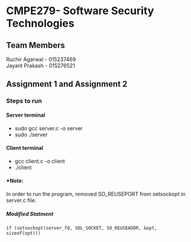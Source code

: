 # CMPE279- Software Security Technologies

## Team Members
Ruchir Agarwal - 015237469 <br>
Jayant Prakash - 015276521

## Assignment 1 and Assignment 2
### Steps to run
#### Server terminal
* sudo gcc server.c -o server
* sudo ./server
#### Client terminal
* gcc client.c -o client
* ./client

#### *Note:
In order to run the program, removed SO_REUSEPORT from setsockopt in server.c file. <br>

##### Modified Statment
```
if (setsockopt(server_fd, SOL_SOCKET, SO_REUSEADDR, &opt, sizeof(opt)))
```
